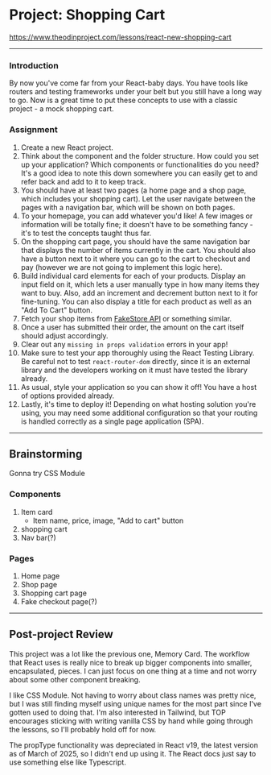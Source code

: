 # Project: Shopping Cart 

https://www.theodinproject.com/lessons/react-new-shopping-cart

---

### Introduction

By now you've come far from your React-baby days. You have tools like routers and testing frameworks under your belt but you still have a long way to go. Now is a great time to put these concepts to use with a classic project - a mock shopping cart.

### Assignment

<div class="lesson-content__panel" markdown="1">

1. Create a new React project.
1. Think about the component and the folder structure. How could you set up your application? Which components or functionalities do you need? It's a good idea to note this down somewhere you can easily get to and refer back and add to it to keep track.
1. You should have at least two pages (a home page and a shop page, which includes your shopping cart). Let the user navigate between the pages with a navigation bar, which will be shown on both pages.
1. To your homepage, you can add whatever you'd like! A few images or information will be totally fine; it doesn't have to be something fancy - it's to test the concepts taught thus far.
1. On the shopping cart page, you should have the same navigation bar that displays the number of items currently in the cart. You should also have a button next to it where you can go to the cart to checkout and pay (however we are not going to implement this logic here).
1. Build individual card elements for each of your products. Display an input field on it, which lets a user manually type in how many items they want to buy. Also, add an increment and decrement button next to it for fine-tuning. You can also display a title for each product as well as an "Add To Cart" button.
1. Fetch your shop items from [FakeStore API](https://fakestoreapi.com) or something similar.
1. Once a user has submitted their order, the amount on the cart itself should adjust accordingly.
1. Clear out any `missing in props validation` errors in your app!
1. Make sure to test your app thoroughly using the React Testing Library. Be careful not to test `react-router-dom` directly, since it is an external library and the developers working on it must have tested the library already.
1. As usual, style your application so you can show it off! You have a host of options provided already.
1. Lastly, it's time to deploy it! Depending on what hosting solution you're using, you may need some additional configuration so that your routing is handled correctly as a single page application (SPA).

---

## Brainstorming

Gonna try CSS Module

### Components
1. Item card
    - Item name, price, image, "Add to cart" button
1. shopping cart
1. Nav bar(?)

### Pages
1. Home page
1. Shop page
1. Shopping cart page
1. Fake checkout page(?)

---

## Post-project Review

This project was a lot like the previous one, Memory Card. The workflow that React uses is really nice to break up bigger components into smaller, encapsulated, pieces. I can just focus on one thing at a time and not worry about some other component breaking.

I like CSS Module. Not having to worry about class names was pretty nice, but I was still finding myself using unique names for the most part since I've gotten used to doing that. I'm also interested in Tailwind, but TOP encourages sticking with writing vanilla CSS by hand while going through the lessons, so I'll probably hold off for now.

The propType functionality was depreciated in React v19, the latest version as of March of 2025, so I didn't end up using it. The React docs just say to use something else like Typescript.